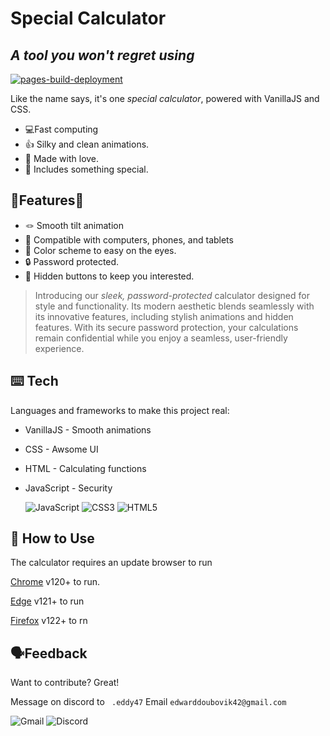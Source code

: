 

# Special Calculator
## _A tool you won't regret using_


[![pages-build-deployment](https://github.com/EdwardDK/speccalc/actions/workflows/pages/pages-build-deployment/badge.svg?branch=main)](https://github.com/EdwardDK/speccalc/actions/workflows/pages/pages-build-deployment)

Like the name says, it's one _special calculator_,
powered with VanillaJS and CSS.

- 💻Fast computing
- 👍 Silky and clean animations.
- 💞 Made with love.
- 👻 Includes something special.
## 🔨Features🔨

- 🪢 Smooth tilt animation
- 📱 Compatible with computers, phones, and tablets
- 🎨 Color scheme to easy on the eyes.
- 🔒 Password protected.
- 🥷 Hidden buttons to keep you interested.

     

> Introducing our _sleek, password-protected_ calculator designed for style and functionality.
> Its modern aesthetic blends seamlessly with its innovative features,
> including stylish animations and hidden features.
> With its secure password protection,
> your calculations remain confidential
> while you enjoy a seamless, 
> user-friendly experience.

## ⌨️ Tech

Languages and frameworks to make this project real:

- VanillaJS - Smooth animations
- CSS - Awsome UI
- HTML - Calculating functions
- JavaScript - Security

	![JavaScript](https://img.shields.io/badge/javascript-%23323330.svg?style=for-the-badge&logo=javascript&logoColor=%23F7DF1E)
     ![CSS3](https://img.shields.io/badge/css3-%231572B6.svg?style=for-the-badge&logo=css3&logoColor=white)
     ![HTML5](https://img.shields.io/badge/html5-%23E34F26.svg?style=for-the-badge&logo=html5&logoColor=white)



## 💾 How to Use

The calculator requires an update browser to run

[Chrome](https://support.google.com/chrome/answer/95346?hl=en&co=GENIE.Platform%3DDesktop) v120+ to run.

[Edge](https://www.microsoft.com/en-us/edge/download?form=MA13FJ&ranMID=24542&ranEAID=a1LgFw09t88&ranSiteID=a1LgFw09t88-ijH2xOHONrR2_atqawKtOw&epi=a1LgFw09t88-ijH2xOHONrR2_atqawKtOw&irgwc=1&OCID=AIDcmm549zy227_aff_7593_1243925&tduid=%28ir__9wuswqrfn0kfdhjxjfn0139r3u2x9vxt3csl6yb000%29%287593%29%281243925%29%28a1LgFw09t88-ijH2xOHONrR2_atqawKtOw%29%28%29&irclickid=_9wuswqrfn0kfdhjxjfn0139r3u2x9vxt3csl6yb000) v121+ to run

[Firefox](https://www.mozilla.org/en-US/firefox/new/) v122+ to rn



## 🗣️Feedback

Want to contribute? Great!

Message on discord to ``` .eddy47```
Email ```edwarddoubovik42@gmail.com```

![Gmail](https://img.shields.io/badge/Gmail-D14836?style=for-the-badge&logo=gmail&logoColor=white) ![Discord](https://img.shields.io/badge/Discord-%235865F2.svg?style=for-the-badge&logo=discord&logoColor=white)
